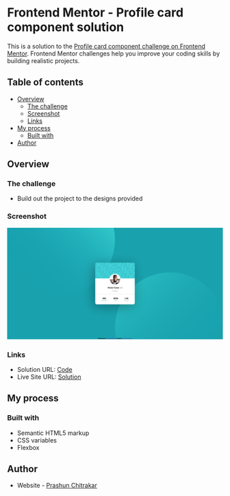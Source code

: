 # Frontend Mentor - Profile card component solution

This is a solution to the [Profile card component challenge on Frontend Mentor](https://www.frontendmentor.io/challenges/profile-card-component-cfArpWshJ). Frontend Mentor challenges help you improve your coding skills by building realistic projects.

## Table of contents

- [Overview](#overview)
  - [The challenge](#the-challenge)
  - [Screenshot](#screenshot)
  - [Links](#links)
- [My process](#my-process)
  - [Built with](#built-with)
- [Author](#author)

## Overview

### The challenge

- Build out the project to the designs provided

### Screenshot

![Screenshot](./screenshot.png)

### Links

- Solution URL: [Code](https://github.com/prashunchitkr/frontendmentor/tree/master/profile-card-component)
- Live Site URL: [Solution](https://prashunchitkr.github.io/frontendmentor/profile-card-component)

## My process

### Built with

- Semantic HTML5 markup
- CSS variables
- Flexbox

## Author

- Website - [Prashun Chitrakar](https://prashunchitkr.github.io)
